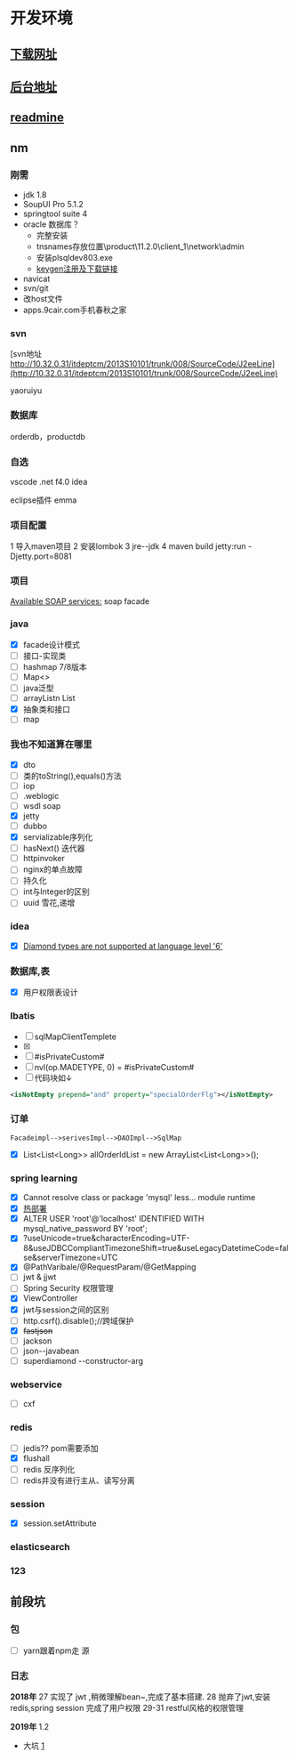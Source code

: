 # 开发环境

## [下载网址](http://10.32.41.116/Developer/)

## [后台地址](http://houtaitest.springtour.com/Order/Order/10261896.html)

## [readmine](http://10.32.0.32/)

## nm

### 刚需

- jdk 1.8
- SoupUI Pro 5.1.2
- springtool suite 4
- oracle 数据库？
  - 完整安装
  - tnsnames存放位置\product\11.2.0\client_1\network\admin
  - 安装plsqldev803.exe
  - [keygen注册及下载链接](http://10.32.41.116/Developer/database/oracle/)
- navicat
- svn/git
- 改host文件
- apps.9cair.com手机春秋之家
  
### svn

[svn地址 http://10.32.0.31/itdeptcm/2013S10101/trunk/008/SourceCode/J2eeLine](http://10.32.0.31/itdeptcm/2013S10101/trunk/008/SourceCode/J2eeLine)

yaoruiyu

### 数据库

orderdb，productdb

### 自选

vscode
.net f4.0
idea

eclipse插件 emma

### 项目配置

1 导入maven项目
2 安装lombok
3 jre--jdk
4 maven build jetty:run -Djetty.port=8081

### 项目

[Available SOAP services:](http://localhost:8081/order/cxf/webservices )
soap
facade

### java

- [x] facade设计模式
- [ ] 接口-实现类
- [ ] hashmap  7/8版本
- [ ] Map<>
- [ ] java泛型
- [ ] arrayListn List
- [x] 抽象类和接口
- [ ] map

### 我也不知道算在哪里

- [x] dto
- [ ] 类的toString(),equals()方法
- [ ] iop
- [ ] .weblogic
- [ ] wsdl soap
- [x] jetty
- [ ] dubbo
- [x] servializable序列化
- [ ] hasNext() 迭代器
- [ ] httpinvoker
- [ ] nginx的单点故障
- [ ] 持久化
- [ ] int与Integer的区别
- [ ] uuid 雪花,递增

### idea

- [x] [Diamond types are not supported at language level '6'](https://blog.csdn.net/new_abc/article/details/52292145)

### 数据库,表

- [x] 用户权限表设计

### Ibatis

- [ ] sqlMapClientTemplete
- [x] <![CDATA[]]>
- [ ] #isPrivateCustom#
- [ ] nvl(op.MADETYPE, 0)  =  #isPrivateCustom#
- [ ] 代码块如↓

```xml
<isNotEmpty prepend="and" property="specialOrderFlg"></isNotEmpty>
```

### 订单

    Facadeimpl-->serivesImpl-->DAOImpl-->SqlMap
- [x] List&lt;List&lt;Long&gt;> allOrderIdList = new ArrayList&lt;List&lt;Long>>();

### spring learning

- [x] Cannot resolve class or package 'mysql' less...  module runtime
- [x] [热部署](https://www.cnblogs.com/jiangbei/p/8439394.html)
- [x] ALTER USER 'root'@'localhost' IDENTIFIED WITH mysql_native_password BY 'root';
- [x] ?useUnicode=true&characterEncoding=UTF-8&useJDBCCompliantTimezoneShift=true&useLegacyDatetimeCode=false&serverTimezone=UTC
- [x] @PathVaribale/@RequestParam/@GetMapping
- [ ] jwt & jjwt
- [ ] Spring Security 权限管理
- [x] ViewController
- [x] jwt与session之间的区别
- [ ] http.csrf().disable();//跨域保护
- [x] ~~fastjson~~
- [ ] jackson
- [ ] json--javabean
- [ ] superdiamond --constructor-arg

### webservice

- [ ] cxf

### redis

- [ ] jedis?? pom需要添加
- [x] flushall
- [ ] redis 反序列化
- [ ] redis并没有进行主从、读写分离

### session

- [x] session.setAttribute
  
### elasticsearch

### 123

## 前段坑

### 包

- [ ] yarn跟着npm走 源

### 日志

__2018年__
27 实现了 jwt ,稍微理解bean~,完成了基本搭建.
28 抛弃了jwt,安装redis,spring session
    完成了用户权限
29-31 restful风格的权限管理

__2019年__
1.2

- 大坑 [1](https://blog.csdn.net/wanger_tt/article/details/51502816)